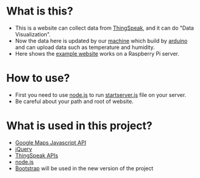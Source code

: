 # What is this?
- This is a website can collect data from [ThingSpeak](https://thingspeak.com/), and it can do "Data Visualization".
- Now the data here is updated by our [machine](https://github.com/Lafudoci/ProbeCube) which build by [arduino](https://www.arduino.cc/) and can upload data such as temperature and humidity.
- Here shows the [example website](http://www.3203.info/Air/) works on a Raspberry Pi server.

# How to use?
- First you need to use [node.js](https://nodejs.org/en/) to run [startserver.js](https://github.com/immortalmice/Air/blob/master/startserver.js) file on your server.
- Be careful about your path and root of website.

# What is used in this project?
- [Google Maps Javascript API](https://developers.google.com/maps/documentation/javascript/)
- [jQuery](https://jquery.com/)
- [ThingSpeak APIs](https://thingspeak.com/)
- [node.js](https://nodejs.org/en/)
- [Bootstrap](http://getbootstrap.com/) will be used in the new version of the project
